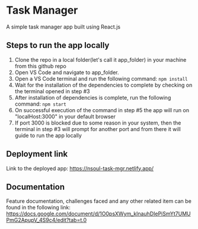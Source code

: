 # Task Manager

A simple task manager app built using React.js

## Steps to run the app locally

1. Clone the repo in a local folder(let's call it app_folder) in your machine from this github repo
2. Open VS Code and navigate to app_folder.
3. Open a VS Code terminal and run the following command: `npm install`
4. Wait for the installation of the dependencies to complete by checking on the terminal opened in step #3
5. After installation of dependencies is complete, run the following command: `npm start`
6. On successful execution of the command in step #5 the app will run on "localHost:3000" in your default browser
7. If port 3000 is blocked due to some reason in your system, then the terminal in step #3 will prompt for another port and from there it will guide to run the app locally

## Deployment link

Link to the deployed app: https://nsoul-task-mgr.netlify.app/

## Documentation

Feature documentation, challenges faced and any other related item can be found in the following link: https://docs.google.com/document/d/1O0psXWym_klnauhDIePiSmYt7UMUPmG2ApupV_4S9c4/edit?tab=t.0
